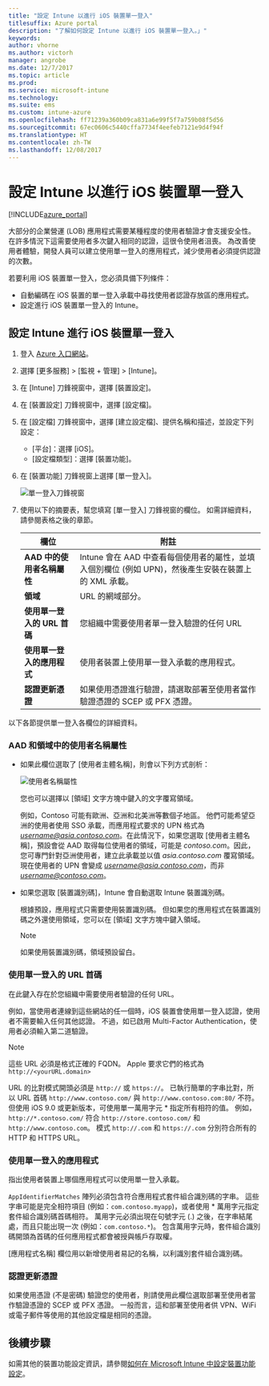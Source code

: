 ```yaml
---
title: "設定 Intune 以進行 iOS 裝置單一登入"
titlesuffix: Azure portal
description: "了解如何設定 Intune 以進行 iOS 裝置單一登入。」"
keywords: 
author: vhorne
ms.author: victorh
manager: angrobe
ms.date: 12/7/2017
ms.topic: article
ms.prod: 
ms.service: microsoft-intune
ms.technology: 
ms.suite: ems
ms.custom: intune-azure
ms.openlocfilehash: ff71239a360b09ca831a6e99f5f7a759b08f5d56
ms.sourcegitcommit: 67ec0606c5440cffa7734f4eefeb7121e9d4f94f
ms.translationtype: HT
ms.contentlocale: zh-TW
ms.lasthandoff: 12/08/2017
---
```

# <a name="configure-intune-for-ios-device-single-sign-on"></a>設定 Intune 以進行 iOS 裝置單一登入

[!INCLUDE[azure_portal](./includes/azure_portal.md)]

大部分的企業營運 (LOB) 應用程式需要某種程度的使用者驗證才會支援安全性。 在許多情況下這需要使用者多次鍵入相同的認證，這很令使用者沮喪。 為改善使用者體驗，開發人員可以建立使用單一登入的應用程式，減少使用者必須提供認證的次數。

若要利用 iOS 裝置單一登入，您必須具備下列條件：

- 自動編碼在 iOS 裝置的單一登入承載中尋找使用者認證存放區的應用程式。
- 設定進行 iOS 裝置單一登入的 Intune。

## <a name="to-configure-intune-for-ios-device-single-sign-on"></a>設定 Intune 進行 iOS 裝置單一登入


1. 登入 [Azure 入口網站](https://portal.azure.com)。
2. 選擇 [更多服務]  >  [監視 + 管理]  >  [Intune]。
3. 在 [Intune] 刀鋒視窗中，選擇 [裝置設定]。
2. 在 [裝置設定] 刀鋒視窗中，選擇 [設定檔]。
3. 在 [設定檔] 刀鋒視窗中，選擇 [建立設定檔]、提供名稱和描述，並設定下列設定：
   - [平台]：選擇 [iOS]。 
   - [設定檔類型]：選擇 [裝置功能]。
4. 在 [裝置功能] 刀鋒視窗上選擇 [單一登入]。

   ![單一登入刀鋒視窗](./media/sso-blade.png)

2. 使用以下的摘要表，幫您填寫 [單一登入] 刀鋒視窗的欄位。 如需詳細資料，請參閱表格之後的章節。
   
   |欄位  |附註|
   |---------|---------|
   |**AAD 中的使用者名稱屬性**|Intune 會在 AAD 中查看每個使用者的屬性，並填入個別欄位 (例如 UPN)，然後產生安裝在裝置上的 XML 承載。|
   |**領域**|URL 的網域部分。|
   |**使用單一登入的 URL 首碼**|您組織中需要使用者單一登入驗證的任何 URL|
   |**使用單一登入的應用程式**|使用者裝置上使用單一登入承載的應用程式。|
   |**認證更新憑證**|如果使用憑證進行驗證，請選取部署至使用者當作驗證憑證的 SCEP 或 PFX 憑證。|

以下各節提供單一登入各欄位的詳細資料。

### <a name="username-attribute-from-aad-and-realm"></a>AAD 和領域中的使用者名稱屬性

- 如果此欄位選取了 [使用者主體名稱]，則會以下列方式剖析：

   ![使用者名稱屬性](media/User-name-attribute.png)

   您也可以選擇以 [領域] 文字方塊中鍵入的文字覆寫領域。

   例如，Contoso 可能有歐洲、亞洲和北美洲等數個子地區。 他們可能希望亞洲的使用者使用 SSO 承載，而應用程式要求的 UPN 格式為 *username@asia.contoso.com*。在此情況下，如果您選取 [使用者主體名稱]，預設會從 AAD 取得每位使用者的領域，可能是 *contoso.com*。因此，您可專門針對亞洲使用者，建立此承載並以值 *asia.contoso.com* 覆寫領域。現在使用者的 UPN 會變成 *username@asia.contoso.com*，而非 *username@contoso.com*。

- 如果您選取 [裝置識別碼]，Intune 會自動選取 Intune 裝置識別碼。

   根據預設，應用程式只需要使用裝置識別碼。 但如果您的應用程式在裝置識別碼之外還使用領域，您可以在 [領域] 文字方塊中鍵入領域。

   > [!NOTE]
   > 如果使用裝置識別碼，領域預設留白。

### <a name="url-prefixes-that-will-use-single-sign-on"></a>使用單一登入的 URL 首碼

在此鍵入存在於您組織中需要使用者驗證的任何 URL。

例如，當使用者連線到這些網站的任一個時，iOS 裝置會使用單一登入認證，使用者不需要輸入任何其他認證。 不過，如已啟用 Multi-Factor Authentication，使用者必須輸入第二道驗證。

> [!NOTE]
> 這些 URL 必須是格式正確的 FQDN。 Apple 要求它們的格式為 `http://<yourURL.domain>`

URL 的比對模式開頭必須是 `http://` 或 `https://`。 已執行簡單的字串比對，所以 URL 首碼 `http://www.contoso.com/` 與 `http://www.contoso.com:80/` 不符。 但使用 iOS 9.0 或更新版本，可使用單一萬用字元 * 指定所有相符的值。 例如，`http://*.contoso.com/` 符合 `http://store.contoso.com/` 和 `http://www.contoso.com`。
模式 `http://.com` 和 `https://.com` 分別符合所有的 HTTP 和 HTTPS URL。

### <a name="apps-that-will-use-single-sign-on"></a>使用單一登入的應用程式

指出使用者裝置上哪個應用程式可以使用單一登入承載。

`AppIdentifierMatches` 陣列必須包含符合應用程式套件組合識別碼的字串。 這些字串可能是完全相符項目 (例如：`com.contoso.myapp`)，或者使用 * 萬用字元指定套件組合識別碼首碼相符。 萬用字元必須出現在句號字元 (.) 之後，在字串結尾處，而且只能出現一次 (例如：`com.contoso.*`)。 包含萬用字元時，套件組合識別碼開頭為首碼的任何應用程式都會被授與帳戶存取權。

[應用程式名稱] 欄位用以新增使用者易記的名稱，以利識別套件組合識別碼。

### <a name="credential-renewal-certificate"></a>認證更新憑證

如果使用憑證 (不是密碼) 驗證您的使用者，則請使用此欄位選取部署至使用者當作驗證憑證的 SCEP 或 PFX 憑證。 一般而言，這和部署至使用者供 VPN、WiFi 或電子郵件等使用的其他設定檔是相同的憑證。

## <a name="next-steps"></a>後續步驟

如需其他的裝置功能設定資訊，請參閱[如何在 Microsoft Intune 中設定裝置功能設定](device-features-configure.md)。